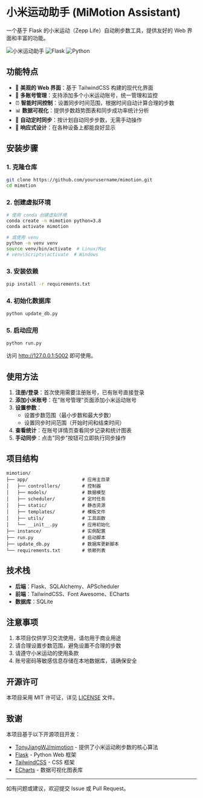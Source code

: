 # 小米运动助手 (MiMotion Assistant)

一个基于 Flask 的小米运动（Zepp Life）自动刷步数工具，提供友好的 Web 界面和丰富的功能。

![小米运动助手](https://img.shields.io/badge/小米运动助手-v1.0-blue)
![Flask](https://img.shields.io/badge/Flask-v2.2.5-green)
![Python](https://img.shields.io/badge/Python-v3.6+-orange)

## 功能特点

- 🌟 **美观的 Web 界面**：基于 TailwindCSS 构建的现代化界面
- 👥 **多账号管理**：支持添加多个小米运动账号，统一管理和监控
- ⏰ **智能时间控制**：设置同步时间范围，根据时间自动计算合理的步数
- 📊 **数据可视化**：提供步数趋势图表和同步成功率统计分析
- 🔄 **自动定时同步**：按计划自动同步步数，无需手动操作
- 📱 **响应式设计**：在各种设备上都能良好显示

## 安装步骤

### 1. 克隆仓库

```bash
git clone https://github.com/yourusername/mimotion.git
cd mimotion
```

### 2. 创建虚拟环境

```bash
# 使用 conda 创建虚拟环境
conda create -n mimotion python=3.8
conda activate mimotion

# 或使用 venv
python -m venv venv
source venv/bin/activate  # Linux/Mac
# venv\Scripts\activate  # Windows
```

### 3. 安装依赖

```bash
pip install -r requirements.txt
```

### 4. 初始化数据库

```bash
python update_db.py
```

### 5. 启动应用

```bash
python run.py
```

访问 http://127.0.0.1:5002 即可使用。

## 使用方法

1. **注册/登录**：首次使用需要注册账号，已有账号直接登录
2. **添加小米账号**：在"账号管理"页面添加小米运动账号
3. **设置参数**：
   - 设置步数范围（最小步数和最大步数）
   - 设置同步时间范围（开始时间和结束时间）
4. **查看统计**：在账号详情页查看同步记录和统计图表
5. **手动同步**：点击"同步"按钮可立即执行同步操作

## 项目结构

```
mimotion/
├── app/                    # 应用主目录
│   ├── controllers/        # 控制器
│   ├── models/             # 数据模型
│   ├── scheduler/          # 定时任务
│   ├── static/             # 静态资源
│   ├── templates/          # 模板文件
│   ├── utils/              # 工具函数
│   └── __init__.py         # 应用初始化
├── instance/               # 实例配置
├── run.py                  # 启动脚本
├── update_db.py            # 数据库更新脚本
└── requirements.txt        # 依赖列表
```

## 技术栈

- **后端**：Flask、SQLAlchemy、APScheduler
- **前端**：TailwindCSS、Font Awesome、ECharts
- **数据库**：SQLite

## 注意事项

1. 本项目仅供学习交流使用，请勿用于商业用途
2. 请合理设置步数范围，避免设置不合理的步数
3. 请遵守小米运动的使用条款
4. 账号密码等敏感信息存储在本地数据库，请确保安全

## 开源许可

本项目采用 MIT 许可证，详见 [LICENSE](LICENSE) 文件。

## 致谢

本项目基于以下开源项目开发：

- [TonyJiangWJ/mimotion](https://github.com/TonyJiangWJ/mimotion) - 提供了小米运动刷步数的核心算法
- [Flask](https://flask.palletsprojects.com/) - Python Web 框架
- [TailwindCSS](https://tailwindcss.com/) - CSS 框架
- [ECharts](https://echarts.apache.org/) - 数据可视化图表库

---

如有问题或建议，欢迎提交 Issue 或 Pull Request。
